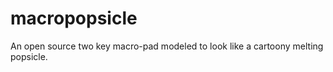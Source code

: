 # macropopsicle
An open source two key macro-pad modeled to look like a cartoony melting popsicle. 
